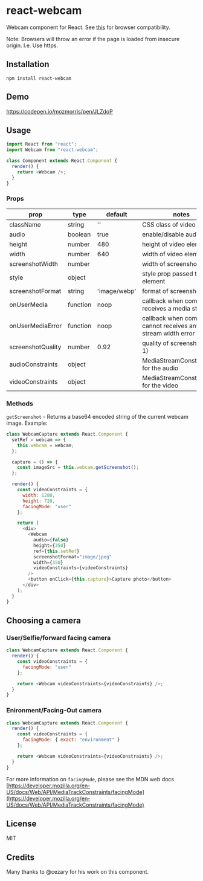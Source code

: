 # react-webcam

Webcam component for React. See [this](http://caniuse.com/#feat=stream)
for browser compatibility.

Note: Browsers will throw an error if the page is loaded from insecure origin. I.e. Use https.

## Installation

```
npm install react-webcam
```

## Demo

https://codepen.io/mozmorris/pen/JLZdoP

## Usage

```javascript
import React from "react";
import Webcam from "react-webcam";

class Component extends React.Component {
  render() {
    return <Webcam />;
  }
}
```

### Props

| prop              | type     | default      | notes                                                                      |
| ----------------- | -------- | ------------ | -------------------------------------------------------------------------- |
| className         | string   | ''           | CSS class of video element                                                 |
| audio             | boolean  | true         | enable/disable audio                                                       |
| height            | number   | 480          | height of video element                                                    |
| width             | number   | 640          | width of video element                                                     |
| screenshotWidth   | number   |              | width of screenshot                                                        |
| style             | object   |              | style prop passed to video element                                         |
| screenshotFormat  | string   | 'image/webp' | format of screenshot                                                       |
| onUserMedia       | function | noop         | callback when component receives a media stream                            |
| onUserMediaError  | function | noop         | callback when component cannot receives any media stream width error param |
| screenshotQuality | number   | 0.92         | quality of screenshot(0 to 1)                                              |
| audioConstraints  | object   |              | MediaStreamConstraint(s) for the audio                                     |
| videoConstraints  | object   |              | MediaStreamConstraints(s) for the video                                    |

### Methods

`getScreenshot` - Returns a base64 encoded string of the current webcam image. Example:

```javascript
class WebcamCapture extends React.Component {
  setRef = webcam => {
    this.webcam = webcam;
  };

  capture = () => {
    const imageSrc = this.webcam.getScreenshot();
  };

  render() {
    const videoConstraints = {
      width: 1280,
      height: 720,
      facingMode: "user"
    };

    return (
      <div>
        <Webcam
          audio={false}
          height={350}
          ref={this.setRef}
          screenshotFormat="image/jpeg"
          width={350}
          videoConstraints={videoConstraints}
        />
        <button onClick={this.capture}>Capture photo</button>
      </div>
    );
  }
}
```

## Choosing a camera

### User/Selfie/forward facing camera

```javascript
class WebcamCapture extends React.Component {
  render() {
    const videoConstraints = {
      facingMode: "user"
    };

    return <Webcam videoConstraints={videoConstraints} />;
  }
}
```

### Enironment/Facing-Out camera

```javascript
class WebcamCapture extends React.Component {
  render() {
    const videoConstraints = {
      facingMode: { exact: "environment" }
    };

    return <Webcam videoConstraints={videoConstraints} />;
  }
}
```

For more information on `facingMode`, please see the MDN web docs [https://developer.mozilla.org/en-US/docs/Web/API/MediaTrackConstraints/facingMode](https://developer.mozilla.org/en-US/docs/Web/API/MediaTrackConstraints/facingMode)

## License

MIT

## Credits

Many thanks to @cezary for his work on this component.
